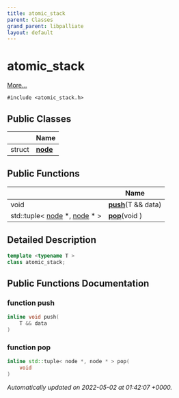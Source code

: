 ```yaml
---
title: atomic_stack
parent: Classes
grand_parent: libpalliate
layout: default
---
```


# atomic_stack



 [More...](#detailed-description)


`#include <atomic_stack.h>`

## Public Classes

|                | Name           |
| -------------- | -------------- |
| struct | **[node](/libpalliate/generated/Classes/structatomic__stack_1_1node)**  |

## Public Functions

|                | Name           |
| -------------- | -------------- |
| void | **[push](/libpalliate/generated/Classes/classatomic__stack#function-push)**(T && data) |
| std::tuple< [node](/libpalliate/generated/Classes/structatomic__stack_1_1node) *, [node](/libpalliate/generated/Classes/structatomic__stack_1_1node) * > | **[pop](/libpalliate/generated/Classes/classatomic__stack#function-pop)**(void ) |

## Detailed Description

```cpp
template <typename T >
class atomic_stack;
```

## Public Functions Documentation

### function push

```cpp
inline void push(
    T && data
)
```


### function pop

```cpp
inline std::tuple< node *, node * > pop(
    void 
)
```



_Automatically updated on 2022-05-02 at 01:42:07 +0000._